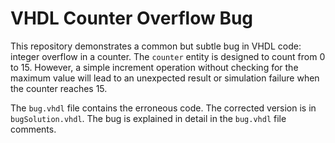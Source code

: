 # VHDL Counter Overflow Bug

This repository demonstrates a common but subtle bug in VHDL code: integer overflow in a counter. The `counter` entity is designed to count from 0 to 15. However, a simple increment operation without checking for the maximum value will lead to an unexpected result or simulation failure when the counter reaches 15.

The `bug.vhdl` file contains the erroneous code.  The corrected version is in `bugSolution.vhdl`.  The bug is explained in detail in the `bug.vhdl` file comments.